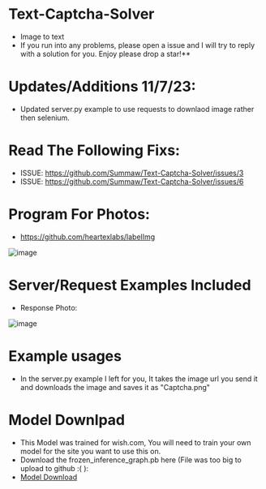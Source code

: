 # Text-Captcha-Solver
- Image to text
- If you run into any problems, please open a issue and I will try to reply with a solution for you. Enjoy please drop a star!**

# Updates/Additions 11/7/23:
- Updated server.py example to use requests to downlaod image rather then selenium.

# Read The Following Fixs:
- ISSUE: https://github.com/Summaw/Text-Captcha-Solver/issues/3
- ISSUE: https://github.com/Summaw/Text-Captcha-Solver/issues/6

# Program For Photos:
- https://github.com/heartexlabs/labelImg

![image](https://user-images.githubusercontent.com/98126132/208988308-28f4522a-115b-4798-8900-c66ac20d6b44.png)

# Server/Request Examples Included
- Response Photo:

![image](https://user-images.githubusercontent.com/98126132/209490026-6ec110ab-2831-4b1b-b449-b1a809193b25.png)

# Example usages
- In the server.py example I left for you, It takes the image url you send it and downloads the image and saves it as "Captcha.png"

# Model Downlpad
- This Model was trained for wish.com, You will need to train your own model for the site you want to use this on.
- Download the frozen_inference_graph.pb here (File was too big to upload to github :( ):
- [Model Download](https://pixeldrain.com/u/DxfFyXPR)
